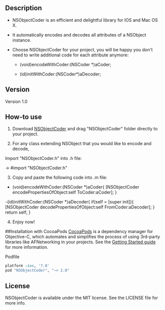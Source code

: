 ## Description

* NSObjectCoder is an efficient and delightful library for IOS and Mac OS X. 

* It automatically encodes and decodes all attributes of a NSObject instance.

* Choose NSObjectCoder for your project, you will be happy you don't need to write additional code for each 
  attribute anymore: 

    - (void)encodeWithCoder:(NSCoder *)aCoder;
    
    - (id)initWithCoder:(NSCoder*)aDecoder;

## Version 

Version 1.0


## How-to use

1. Download [NSObjectCoder](https://github.com/Eric-LeiYang/NSObjectCoder.git) and drag "NSObjectCoder" folder directly to your project.

2. For any class extending NSObject that you would like to encode and decode, 

Import "NSObjectCoder.h" into .h file:

-> #import "NSObjectCoder.h"

3. Copy and paste the following code into .m file:

- (void)encodeWithCoder:(NSCoder *)aCoder{
    [NSObjectCoder encodePropertiesOfObject:self ToCoder:aCoder];
}

-(id)initWithCoder:(NSCoder *)aDecoder{
    if(self = [super init]){
        [NSObjectCoder decodePropertiesOfObject:self FromCoder:aDecoder];
    }
    return self;
}

4. Enjoy now!

##Installation with CocoaPods
[CocoaPods](https://cocoapods.org) is a dependency manager for Objective-C, which automates and simplifies the process of using 3rd-party libraries like AFNetworking in your projects. See the [Getting Started guide](https://github.com/AFNetworking/AFNetworking/wiki/Getting-Started-with-AFNetworking) for more information.

Podfile


```ruby
platform :ios, '7.0'
pod "NSObjectCoder", "~> 2.0"
```

## License 
NSObjectCoder is available under the MIT license. See the LICENSE file for more info.